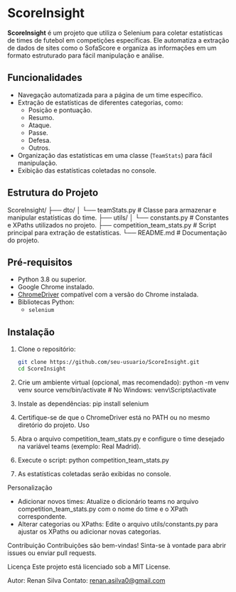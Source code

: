 # ScoreInsight

**ScoreInsight** é um projeto que utiliza o Selenium para coletar estatísticas de times de futebol em competições específicas. Ele automatiza a extração de dados de sites como o SofaScore e organiza as informações em um formato estruturado para fácil manipulação e análise.

## Funcionalidades

- Navegação automatizada para a página de um time específico.
- Extração de estatísticas de diferentes categorias, como:
  - Posição e pontuação.
  - Resumo.
  - Ataque.
  - Passe.
  - Defesa.
  - Outros.
- Organização das estatísticas em uma classe (`TeamStats`) para fácil manipulação.
- Exibição das estatísticas coletadas no console.

## Estrutura do Projeto
ScoreInsight/ ├── dto/ │ └── teamStats.py # Classe para armazenar e manipular estatísticas do time. ├── utils/ │ └── constants.py # Constantes e XPaths utilizados no projeto. ├── competition_team_stats.py # Script principal para extração de estatísticas. └── README.md # Documentação do projeto.

## Pré-requisitos

- Python 3.8 ou superior.
- Google Chrome instalado.
- [ChromeDriver](https://chromedriver.chromium.org/) compatível com a versão do Chrome instalada.
- Bibliotecas Python:
  - `selenium`

## Instalação

1. Clone o repositório:
   ```bash
   git clone https://github.com/seu-usuario/ScoreInsight.git
   cd ScoreInsight

2. Crie um ambiente virtual (opcional, mas recomendado):
python -m venv venv
source venv/bin/activate  # No Windows: venv\Scripts\activate

3. Instale as dependências:
pip install selenium

4. Certifique-se de que o ChromeDriver está no PATH ou no mesmo diretório do projeto.
Uso
  1. Abra o arquivo competition_team_stats.py e configure o time desejado na variável teams (exemplo: Real Madrid).
  2. Execute o script: python competition_team_stats.py
  3. As estatísticas coletadas serão exibidas no console.

Personalização
  - Adicionar novos times: Atualize o dicionário teams no arquivo competition_team_stats.py com o nome do time e o XPath correspondente.
  - Alterar categorias ou XPaths: Edite o arquivo utils/constants.py para ajustar os XPaths ou adicionar novas categorias.

Contribuição
Contribuições são bem-vindas! Sinta-se à vontade para abrir issues ou enviar pull requests.

Licença
Este projeto está licenciado sob a MIT License.

Autor: Renan Silva
Contato: renan.asilva0@gmail.com